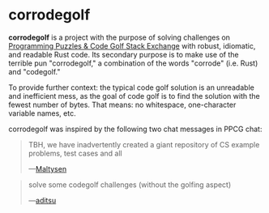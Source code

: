 # corrodegolf

**corrodegolf** is a project with the purpose of solving challenges on
[Programming Puzzles & Code Golf Stack Exchange](http://codegolf.stackexchange.com/)
with robust, idiomatic, and readable Rust code. Its secondary purpose is to
make use of the terrible pun "corrodegolf," a combination of the words
"corrode" (i.e. Rust) and "codegolf."

To provide further context: the typical code golf solution is an unreadable and
inefficient mess, as the goal of code golf is to find the solution with the
fewest number of bytes. That means: no whitespace, one-character variable
names, etc.

corrodegolf was inspired by the following two chat messages in PPCG chat:

> TBH, we have inadvertently created a giant repository of CS example problems,
> test cases and all
>
> —[Maltysen](http://chat.stackexchange.com/transcript/message/27791831#27791831)

<!---->

> solve some codegolf challenges (without the golfing aspect)
>
> —[aditsu](http://chat.stackexchange.com/transcript/message/27739398#27739398)
